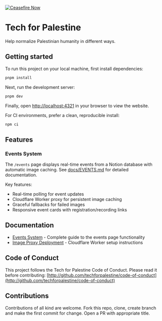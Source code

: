 [![Ceasefire Now](https://badge.techforpalestine.org/default)](https://techforpalestine.org/learn-more)

# Tech for Palestine

Help normalize Palestinian humanity in different ways.

## Getting started

To run this project on your local machine, first install dependencies:

```bash
pnpm install
```

Next, run the development server:

```bash
pnpm dev
```

Finally, open [http://localhost:4321](http://localhost:4321) in your browser to view the website.

For CI environments, prefer a clean, reproducible install:

```bash
npm ci
```


## Features

### Events System
The `/events` page displays real-time events from a Notion database with automatic image caching. See [docs/EVENTS.md](docs/EVENTS.md) for detailed documentation.

Key features:
- Real-time polling for event updates
- Cloudflare Worker proxy for persistent image caching
- Graceful fallbacks for failed images
- Responsive event cards with registration/recording links

## Documentation

- [Events System](docs/EVENTS.md) - Complete guide to the events page functionality
- [Image Proxy Deployment](DEPLOYMENT.md) - Cloudflare Worker setup instructions

## Code of Conduct

This project follows the Tech for Palestine Code of Conduct. Please read it before contributing: [http://github.com/techforpalestine/code-of-conduct](http://github.com/techforpalestine/code-of-conduct)

## Contributions

Contributions of all kind are welcome. Fork this repo, clone, create branch and make the first commit for change. Open a PR with appropriate title.
